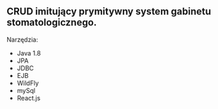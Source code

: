 ## CRUD imitujący prymitywny system gabinetu stomatologicznego.
Narzędzia:
* Java 1.8
* JPA
* JDBC
* EJB
* WildFly
* mySql
* React.js

